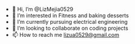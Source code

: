 - 👋 Hi, I’m @LizMejia0529
- 👀 I’m interested in Fitness and baking desserts
- 🌱 I’m currently pursuing electrical engineering
- 💞️ I’m looking to collaborate on coding projects
- 📫 How to reach me lizua0529@gmail.com

<!---
LizMejia0529/LizMejia0529 is a ✨ special ✨ repository because its `README.md` (this file) appears on your GitHub profile.
You can click the Preview link to take a look at your changes.
--->
